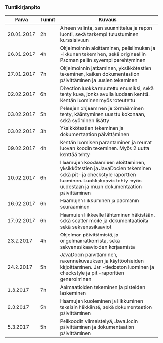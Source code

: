 ### Tuntikirjanpito
Päivä | Tunnit | Kuvaus
--------------- | ----- | ------
20.01.2017 | 2h | Aiheen valinta, sen suunnittelua ja repon luonti, sekä tarkempi tutustuminen kurssisivuun
26.01.2017 | 4h | Ohjelmoinnin aloittaminen, pelisilmukan ja -ikkunan tekeminen, sekä originaaliin Pacman peliin syvempi perehtyminen
27.01.2017 | 7h | Ohjelmoinnin jatkaminen, yksikkötestien tekeminen, kaiken dokumentaation päivittäminen ja uusien tekeminen
02.02.2017 | 6h | Direction luokka muutettu enumiksi, sekä tehty kuva, jonka avulla luodaan kenttä. Kentän luominen myös toteutettu
03.02.2017 | 5h | Pelaajan ohjaaminen ja törmääminen tehty, kääntyminen uusittu kokonaan, sekä syöminen lisätty
03.02.2017 | 3h | Yksikkötestien tekeminen ja dokumentaation päivittäminen
09.02.2017 | 4h | Kentän luomisen parantaminen ja reunat luovan koodin tekeminen. Myös 2 uutta kenttää tehty
10.02.2017 | 6h | Haamujen koodaamisen aloittaminen, yksikkötestien ja JavaDocien tekeminen sekä pit- ja checkstyle raporttien luominen. Luokkakaavio tehty myös uudestaan ja muun dokumentaation päivittäminen
16.02.2017 | 6h | Haamujen liikkuminen ja pacmanin seuraaminen
17.02.2017 | 6h | Haamujen liikkeelle lähteminen häkistään, sekä scatter mode ja dokumentaatioita sekä sekvenssikaaviot
23.2.2017 | 4h | Ohjelman päivittämistä, ja ongelmanratkomista, sekä sekvenssikaavioiden korjaamista
24.2.2017 | 5h | JavaDocin päivittäminen, rakennekuvauksen ja käyttöohjeiden kirjoittaminen. Jar -tiedoston luominen ja checkstyle ja pit -raporttien generoiminen
1.3.2017 | 7h | Animaatioiden tekeminen ja pisteiden laskeminen
2.3.2017 | 5h | Haamujen kuoleminen ja liikkuminen takaisin häkkiinsä, sekä dokumentaation päivittäminen
5.3.2017 | 5h | Pelikoodin viimeistelyä, JavaJocin päivittäminen ja dokumentaation päivittäminen